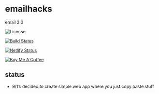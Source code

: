 # emailhacks

email 2.0

![License](https://img.shields.io/badge/License-MIT-blue.svg?style=plastic)

[![Build Status](https://travis-ci.org/jschmidtnj/emailhacks.svg?branch=master)](https://travis-ci.org/jschmidtnj/emailhacks)

[![Netlify Status](https://api.netlify.com/api/v1/badges/49f338c7-a99b-40ca-99d3-1103ac9560d5/deploy-status)](https://app.netlify.com/sites/fervent-kepler-b39118/deploys)

[![Buy Me A Coffee](https://bmc-cdn.nyc3.digitaloceanspaces.com/BMC-button-images/BMC-btn-logo.svg)](https://www.buymeacoffee.com/xKOM9NB8p)

## status

- 9/11: decided to create simple web app where you just copy paste stuff
